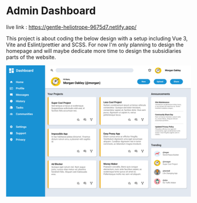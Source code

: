 # Admin Dashboard

live link : https://gentle-heliotrope-9675d7.netlify.app/

This project is about coding the below design with a setup including Vue 3, Vite and Eslint/prettier and SCSS. For now I'm only planning to design the homepage and will maybe dedicate more time to design the subsidiaries parts of the website.

![Website homepage design](https://github.com/aymeric35/admin-dashboard/blob/main/src/assets/design/dashboard-project.png)
